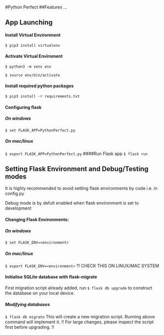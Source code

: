 #Python Perfect
##Features
...
## App Launching

#### Install Virtual Environment
`$ pip3 install virtualenv`
#### Activate Virtual Enviroment
`$ python3 -m venv env`

`$ source env/bin/activate`


#### Install required python packages


`$ pip3 install -r requirements.txt`

#### Configuring flask

##### On windows

`$ set FLASK_APP=PythonPerfect.py`


##### On mac/linux
`
$ export FLASK_APP=PythonPerfect.py
`
####Run Flask app
`
$ flask run
`
## Setting Flask Environment and Debug/Testing modes
It is highly recommended to avoid setting flask environments by code
i.e. in config.py

Debug mode is by defult enabled when flask environment is set to development
#### Changing Flask Environments:
##### On windows
`$ set FLASK_ENV=<environment>`
##### On mac/linux
`$ export FLASK_ENV=<environment>`   ?! CHECK THIS ON LINUX/MAC SYSTEM

#### Initialise SQLite database with flask-migrate
First migration script already added, run
`$ flask db upgrade`
to construct the database on your local device.

##### Modifying databases
`$ flask db migrate`
This will create a new migration script. Running above command will implement it.
!! For large changes, please inspect the script first before upgrading. !!
